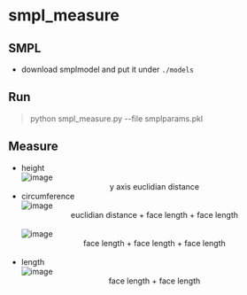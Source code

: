# smpl_measure

## SMPL
- download smplmodel and put it under `./models`

## Run
> python smpl_measure.py --file smplparams.pkl

## Measure

- height<br>
![image](https://user-images.githubusercontent.com/78462588/152914654-1d162630-f764-4338-884e-7e8434cf0211.png)
<br><center>y axis euclidian distance</center>
- circumference<br>
![image](https://user-images.githubusercontent.com/78462588/152914907-6ddefdfa-f606-4688-b059-1a697ed1a711.png)
<br><center>euclidian distance + face length + face length</center><br>
![image](https://user-images.githubusercontent.com/78462588/152915249-4a3a4b4a-a625-4981-a000-45b26e944300.png)
<br><center>face length + face length + face length</center><br>
- length<br>
![image](https://user-images.githubusercontent.com/78462588/152915583-10b41324-9120-47a8-b2ed-8c66fa8f4794.png)
<br><center>face length + face length</center><br>
